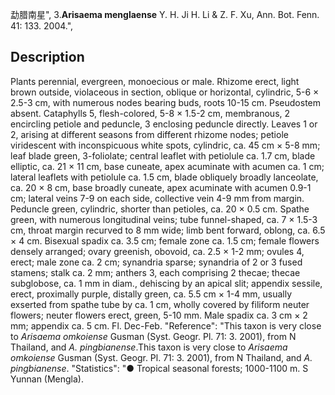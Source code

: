 勐腊南星",
3.**Arisaema menglaense** Y. H. Ji H. Li & Z. F. Xu, Ann. Bot. Fenn. 41: 133. 2004.",

## Description
Plants perennial, evergreen, monoecious or male. Rhizome erect, light brown outside, violaceous in section, oblique or horizontal, cylindric, 5-6 × 2.5-3 cm, with numerous nodes bearing buds, roots 10-15 cm. Pseudostem absent. Cataphylls 5, flesh-colored, 5-8 × 1.5-2 cm, membranous, 2 encircling petiole and peduncle, 3 enclosing peduncle directly. Leaves 1 or 2, arising at different seasons from different rhizome nodes; petiole viridescent with inconspicuous white spots, cylindric, ca. 45 cm × 5-8 mm; leaf blade green, 3-foliolate; central leaflet with petiolule ca. 1.7 cm, blade elliptic, ca. 21 × 11 cm, base cuneate, apex acuminate with acumen ca. 1 cm; lateral leaflets with petiolule ca. 1.5 cm, blade obliquely broadly lanceolate, ca. 20 × 8 cm, base broadly cuneate, apex acuminate with acumen 0.9-1 cm; lateral veins 7-9 on each side, collective vein 4-9 mm from margin. Peduncle green, cylindric, shorter than petioles, ca. 20 × 0.5 cm. Spathe green, with numerous longitudinal veins; tube funnel-shaped, ca. 7 × 1.5-3 cm, throat margin recurved to 8 mm wide; limb bent forward, oblong, ca. 6.5 × 4 cm. Bisexual spadix ca. 3.5 cm; female zone ca. 1.5 cm; female flowers densely arranged; ovary greenish, obovoid, ca. 2.5 × 1-2 mm; ovules 4, erect; male zone ca. 2 cm; synandria sparse; synandria of 2 or 3 fused stamens; stalk ca. 2 mm; anthers 3, each comprising 2 thecae; thecae subglobose, ca. 1 mm in diam., dehiscing by an apical slit; appendix sessile, erect, proximally purple, distally green, ca. 5.5 cm × 1-4 mm, usually exserted from spathe tube by ca. 1 cm, wholly covered by filiform neuter flowers; neuter flowers erect, green, 5-10 mm. Male spadix ca. 3 cm × 2 mm; appendix ca. 5 cm. Fl. Dec-Feb.
  "Reference": "This taxon is very close to *Arisaema omkoiense* Gusman (Syst. Geogr. Pl. 71: 3. 2001), from N Thailand, and *A. pingbianense*.This taxon is very close to *Arisaema omkoiense* Gusman (Syst. Geogr. Pl. 71: 3. 2001), from N Thailand, and *A. pingbianense*.
  "Statistics": "● Tropical seasonal forests; 1000-1100 m. S Yunnan (Mengla).
